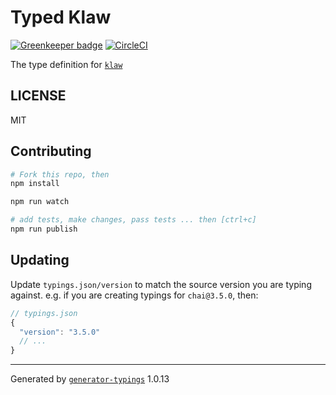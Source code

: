 # Typed Klaw

[![Greenkeeper badge](https://badges.greenkeeper.io/effervescentia/typed-klaw.svg)](https://greenkeeper.io/)
[![CircleCI](https://circleci.com/gh/effervescentia/typed-klaw.svg?style=svg)](https://circleci.com/gh/effervescentia/typed-klaw)

The type definition for [`klaw`](https://github.com/jprichardson/node-klaw.git)

## LICENSE

MIT

## Contributing

```sh
# Fork this repo, then
npm install

npm run watch

# add tests, make changes, pass tests ... then [ctrl+c]
npm run publish
```

## Updating

Update `typings.json/version` to match the source version you are typing against.
e.g. if you are creating typings for `chai@3.5.0`, then:

```js
// typings.json
{
  "version": "3.5.0"
  // ...
}
```

----

Generated by [`generator-typings`](https://github.com/typings/generator-typings) 1.0.13
